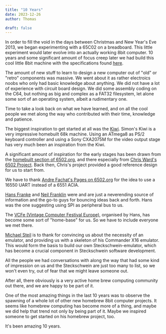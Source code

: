 ```yaml
---
title: "10 Years"
date: 2023-12-26
author: Thomas

draft: false
---
```


In order to fill the void in the days between Christmas and New Year's Eve 2013, we began experimenting with a 65C02 on a breadboard. This little experiment would later evolve into an actually working 8bit computer.
10 years and some significant amount of focus creep later we had build this cool little 8bit machine with the specifications found [here](/hardware/).

The amount of new stuff to learn to design a new computer out of "old" or "retro" components was massive. We went about it as rather electroics noobs who only had basic knowledge about anything. We did not have a lot of experience with circuit board design. We did some assembly coding on the C64, but nothing as big and complex as a FAT32 filesystem, let alone some sort of an operating system, albeit a rudimentary one.

Time to take a look back on what we have learned, and on all the cool people we met along the way who contributed with their time, knowledge and patience.

The biggest inspiration to get started at all was the [Kiwi](https://www.ist-schlau.de/). Simon's Kiwi is a very impressive homebuilt 68k machine. Using an ATmega8 as PS/2 keyboard controller and using a Sony CXA2075M for the video output stage has very much been an inspiration from the Kiwi. 

A significant amount of inspiration for the early stages has been drawn from the [homebuilt section of 6502.org](http://www.6502.org/homebuilt), and there especially from [Chris Ward's 6502 Project](https://www.chrisward.org.uk/6502/spec.shtml). Back then, Chris's project provided a good reference design for us to start from. 

We have to thank [Andre Fachat's Pages on 6502.org](http://www.6502.org/users/andre/index.html) for the idea to use a 16550 UART instead of a 6551 ACIA.

[Hans Franke](http://vcfe.org) and [Neil Franklin](http://neil.franklin.ch/) were and are just a neverending source of information and the go-to guys for bouncing ideas back and forth. Hans was the one suggesting using SPI as peripheral bus to us.

The [VCFe (Vintage Computer Festival Europe)](http://vcfe.org), organised by Hans, has become some sort of "home-base" for us. So we have to include everyone we met there.

[Michael Steil](https://www.pagetable.com) is to thank for convincing us about the necessity of an emulator, and providing us with a skeleton of his Commander X16 emulator. This would form the basis to build our own Steckschwein-emulator, which has become a crucial component in Steckschwein software development.

All the people we had conversations with along the way that had some kind of impression on us and the Steckschwein are just too many to list, so we won't even try, out of fear that we might leave someone out.

After all, there obviously is a very active home brew computing community out there, and we are happy to be part of it. 

One of the most amazing things in the last 10 years was to observe the spawning of a whole lot of other new homebrew 8bit computer projects. It seems like homebrew computing has become more of a thing, and maybe we did help that trend not only by being part of it. Maybe we inspired someone to get started on his homebrew project, too. 

It's been amazing 10 years.
